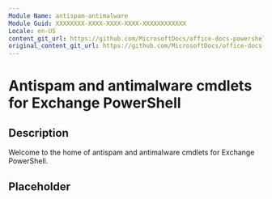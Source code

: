 ```yaml
---
Module Name: antispam-antimalware
Module Guid: XXXXXXXX-XXXX-XXXX-XXXX-XXXXXXXXXXXX
Locale: en-US
content_git_url: https://github.com/MicrosoftDocs/office-docs-powershell/blob/live/exchange/exchange-ps/exchange/antispam-antimalware/antispam-antimalware.md
original_content_git_url: https://github.com/MicrosoftDocs/office-docs-powershell/blob/live/exchange/exchange-ps/exchange/antispam-antimalware/antispam-antimalware.md
---
```


# Antispam and antimalware cmdlets for Exchange PowerShell

## Description

Welcome to the home of antispam and antimalware cmdlets for Exchange PowerShell.

## Placeholder
